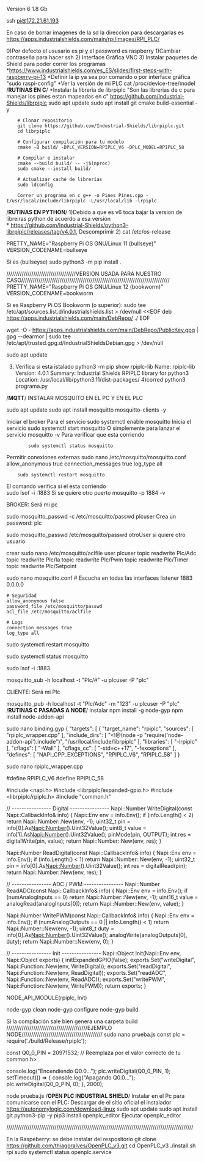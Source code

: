 Version 6 1.8 Gb

ssh pi@172.21.61.193

En caso de borrar imagenes de la sd la direccion para descargarlas es https://apps.industrialshields.com/main/rpi/images/RPI_PLC/

0)Por defecto el ususario es pi y el password es raspberry
1)Cambiar contraseña para hacer ssh
2) Interface Gráfica VNC 
3) Instalar paquetes de Shield para poder correr los programas
	*https://www.industrialshields.com/es_ES/slides/first-steps-with-raspberry-pi-13
	*Definir la ip ya sea por comando o por interface gráfica "sudo raspi-config"
	*Ver la versión de mi PLC cat /proc/device-tree/model
/**********************************************************************RUTINAS EN C**********************************************************************/
	*Instalar la libreria de librpiplc "Son las librerias de c para manejar los pines estan mapeadas en c" https://github.com/Industrial-Shields/librpiplc
		sudo apt update
		sudo apt install git cmake build-essential -y

		# Clonar repositorio
		git clone https://github.com/Industrial-Shields/librpiplc.git
		cd librpiplc

		# Configurar compilación para tu modelo
		cmake -B build/ -DPLC_VERSION=RPIPLC_V6 -DPLC_MODEL=RPIPLC_58

		# Compilar e instalar
		cmake --build build/ -- -j$(nproc)
		sudo cmake --install build/

		# Actualizar caché de librerías
		sudo ldconfig
		
		Correr un programa en c g++ -o Pines Pines.cpp -I/usr/local/include/librpiplc -L/usr/local/lib -lrpiplc
		
/**********************************************************************RUTINAS EN PYTHON**********************************************************************/
1)Debido a que es v6 toca bajar la version de libreiras python de acuerdo a esa version		
	* https://github.com/Industrial-Shields/python3-librpiplc/releases/tag/v4.0.1, Descomprimir 
2) cat /etc/os-release

PRETTY_NAME="Raspberry Pi OS GNU/Linux 11 (bullseye)"
VERSION_CODENAME=bullseye

Si es (bullseyse) sudo python3 -m pip install .

////////////////////////////////////VERSION USADA PARA NUESTRO CASO/////////////////////////////////////////////////////////////////////////////
PRETTY_NAME="Raspberry Pi OS GNU/Linux 12 (bookworm)"
VERSION_CODENAME=bookworm

Si es Raspberry Pi OS Bookworm (o superior): sudo tee /etc/apt/sources.list.d/industrialshields.list > /dev/null <<EOF deb https://apps.industrialshields.com/main/DebRepo/ ./ EOF

wget -O - https://apps.industrialshields.com/main/DebRepo/PublicKey.gpg | gpg --dearmor | sudo tee /etc/apt/trusted.gpg.d/IndustrialShieldsDebian.gpg > /dev/null

sudo apt update

3) Verifica si esta istalado python3 -m pip show rpiplc-lib
		Name: rpiplc-lib
		Version: 4.0.1
		Summary: Industrial Shields RPIPLC library for python3
		Location: /usr/local/lib/python3.11/dist-packages/
4)corred python3 programa.py

/**********************************************************************MQTT**********************************************************************/
INSTALAR MOSQUITO EN EL PC Y EN EL PLC

sudo apt update
sudo apt install mosquitto mosquitto-clients -y

Iniciar el broker
Para el servicio	sudo systemctl enable mosquitto
Inicia el servicio	sudo systemctl start mosquitto
O simplemente para lanzar el servicio
			mosquitto -v
Para verificar que esta corriendo 
			
			sudo systemctl status mosquitto
			

Permitir conexiones externas
		sudo nano /etc/mosquitto/mosquitto.conf
		allow_anonymous true
		connection_messages true
		log_type all
				
		sudo systemctl restart mosquitto
El comando verifica si el esta corriendo 	
		sudo lsof -i :1883 
Si se quiere otro puerto 
		mosquitto -p 1884 -v

BROKER: Será mi pc

sudo mosquitto_passwd -c /etc/mosquitto/passwd plcuser  Crea un password: plc

sudo mosquitto_passwd /etc/mosquitto/passwd otroUser si quiere otro usuario

crear sudo nano /etc/mosquitto/aclfile
	user plcuser
	topic readwrite Plc/Adc
	topic readwrite Plc/Ia
	topic readwrite Plc/Pwm
	topic readwrite Plc/Timer
	topic readwrite Plc/Setpoint

sudo nano mosquitto.conf 
	# Escucha en todas las interfaces
	listener 1883 0.0.0.0

	# Seguridad
	allow_anonymous false
	password_file /etc/mosquitto/passwd
	acl_file /etc/mosquitto/aclfile

	# Logs
	connection_messages true
	log_type all

sudo systemctl restart mosquitto

sudo systemctl status mosquitto

sudo lsof -i :1883

mosquitto_sub -h localhost -t "Plc/#" -u plcuser -P "plc"


CLIENTE: Será mi Plc

mosquitto_pub -h localhost -t "Plc/Adc" -m "123" -u plcuser -P "plc"
/**********************************************************************RUTINAS C PASADAS A NODE**********************************************************************/
Instalar npm install -g node-gyp
	 npm install node-addon-api

sudo nano binding.gyp
	{
	  "targets": [
	    {
	      "target_name": "rpiplc",
	      "sources": [ "rpiplc_wrapper.cpp" ],
	      "include_dirs": [
		"<!@(node -p \"require('node-addon-api').include\")",
		"/usr/local/include/librpiplc"
	      ],
	      "libraries": [
		"-lrpiplc"
	      ],
	      "cflags": [ "-Wall" ],
	      "cflags_cc": [ "-std=c++17", "-fexceptions" ],
	      "defines": [
		"NAPI_CPP_EXCEPTIONS",
		"RPIPLC_V6",
		"RPIPLC_58"
	      ]
	    }
      
sudo nano rpiplc_wrapper.cpp

#define RPIPLC_V6
#define RPIPLC_58

#include <napi.h>
#include <librpiplc/expanded-gpio.h>
#include <librpiplc/rpiplc.h>
#include "common.h"

// ---------------- Digital ----------------
Napi::Number WriteDigital(const Napi::CallbackInfo& info) {
    Napi::Env env = info.Env();
    if (info.Length() < 2) return Napi::Number::New(env, -1);
    uint32_t pin = info[0].As<Napi::Number>().Uint32Value();
    uint8_t value = info[1].As<Napi::Number>().Uint32Value();
    pinMode(pin, OUTPUT);
    int res = digitalWrite(pin, value);
    return Napi::Number::New(env, res);
}

Napi::Number ReadDigital(const Napi::CallbackInfo& info) {
    Napi::Env env = info.Env();
    if (info.Length() < 1) return Napi::Number::New(env, -1);
    uint32_t pin = info[0].As<Napi::Number>().Uint32Value();
    int res = digitalRead(pin);
    return Napi::Number::New(env, res);
}

// ---------------- ADC / PWM ----------------
Napi::Number ReadADC(const Napi::CallbackInfo& info) {
    Napi::Env env = info.Env();
    if (numAnalogInputs == 0) return Napi::Number::New(env, -1);
    uint16_t value = analogRead(analogInputs[0]);
    return Napi::Number::New(env, value);
}

Napi::Number WritePWM(const Napi::CallbackInfo& info) {
    Napi::Env env = info.Env();
    if (numAnalogOutputs == 0 || info.Length() < 1) return Napi::Number::New(env, -1);
    uint8_t duty = info[0].As<Napi::Number>().Uint32Value();
    analogWrite(analogOutputs[0], duty);
    return Napi::Number::New(env, 0);
}

// ---------------- Init ----------------
Napi::Object Init(Napi::Env env, Napi::Object exports) {
    initExpandedGPIO(false);
    exports.Set("writeDigital", Napi::Function::New(env, WriteDigital));
    exports.Set("readDigital", Napi::Function::New(env, ReadDigital));
    exports.Set("readADC", Napi::Function::New(env, ReadADC));
    exports.Set("writePWM", Napi::Function::New(env, WritePWM));
    return exports;
}

NODE_API_MODULE(rpiplc, Init)



node-gyp clean
node-gyp configure
node-gyp build

Si la compilación sale bien genera una carpeta build
//////////////////////////////////////////EJEMPLO NODE//////////////////////////////////////////
sudo nano prueba.js
const plc = require('./build/Release/rpiplc');

const Q0_0_PIN = 20971532; // Reemplaza por el valor correcto de tu common.h>

console.log("Encendiendo Q0.0...");
plc.writeDigital(Q0_0_PIN, 1);
setTimeout(() => {
    console.log("Apagando Q0.0...");
    plc.writeDigital(Q0_0_PIN, 0);
}, 2000);


node prueba.js
/**********************************************************************OPEN PLC INDUSTRIAL SHIELD**********************************************************************/
Instalar en el Pc para comunicarse con el PLC:
Descargar de el sitio oficial el instalador https://autonomylogic.com/download-linux 
sudo apt update
sudo apt install git python3-pip -y
pip3 install openplc_editor
Ejecutar
openplc_editor

/////////////////////////////////////////////////////////////////////////////////////////////////

En la Raspeberry:
se debe instalar del respositorio 
git clone https://github.com/thiagoralves/OpenPLC_v3.git
cd OpenPLC_v3
./install.sh rpi
sudo systemctl status openplc.service




